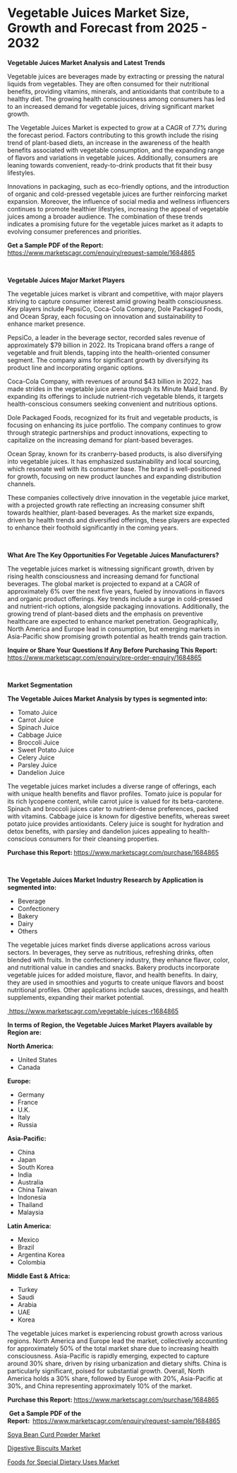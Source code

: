 <p><h1>Vegetable Juices Market Size, Growth and Forecast from 2025 - 2032</h1></p><p><strong>Vegetable Juices Market Analysis and Latest Trends</strong></p>
<p><p>Vegetable juices are beverages made by extracting or pressing the natural liquids from vegetables. They are often consumed for their nutritional benefits, providing vitamins, minerals, and antioxidants that contribute to a healthy diet. The growing health consciousness among consumers has led to an increased demand for vegetable juices, driving significant market growth.</p><p>The Vegetable Juices Market is expected to grow at a CAGR of 7.7% during the forecast period. Factors contributing to this growth include the rising trend of plant-based diets, an increase in the awareness of the health benefits associated with vegetable consumption, and the expanding range of flavors and variations in vegetable juices. Additionally, consumers are leaning towards convenient, ready-to-drink products that fit their busy lifestyles.</p><p>Innovations in packaging, such as eco-friendly options, and the introduction of organic and cold-pressed vegetable juices are further reinforcing market expansion. Moreover, the influence of social media and wellness influencers continues to promote healthier lifestyles, increasing the appeal of vegetable juices among a broader audience. The combination of these trends indicates a promising future for the vegetable juices market as it adapts to evolving consumer preferences and priorities.</p></p>
<p><strong>Get a Sample PDF of the Report:&nbsp;</strong> <a href="https://www.marketscagr.com/enquiry/request-sample/1684865?utm_campaign=1166&utm_medium=2&utm_source=Github&utm_content=ia&utm_term=07042025&utm_id=vegetable-juices">https://www.marketscagr.com/enquiry/request-sample/1684865</a></p>
<p>&nbsp;</p>
<p><strong>Vegetable Juices Major Market Players</strong></p>
<p><p>The vegetable juices market is vibrant and competitive, with major players striving to capture consumer interest amid growing health consciousness. Key players include PepsiCo, Coca-Cola Company, Dole Packaged Foods, and Ocean Spray, each focusing on innovation and sustainability to enhance market presence.</p><p>PepsiCo, a leader in the beverage sector, recorded sales revenue of approximately $79 billion in 2022. Its Tropicana brand offers a range of vegetable and fruit blends, tapping into the health-oriented consumer segment. The company aims for significant growth by diversifying its product line and incorporating organic options.</p><p>Coca-Cola Company, with revenues of around $43 billion in 2022, has made strides in the vegetable juice arena through its Minute Maid brand. By expanding its offerings to include nutrient-rich vegetable blends, it targets health-conscious consumers seeking convenient and nutritious options.</p><p>Dole Packaged Foods, recognized for its fruit and vegetable products, is focusing on enhancing its juice portfolio. The company continues to grow through strategic partnerships and product innovations, expecting to capitalize on the increasing demand for plant-based beverages.</p><p>Ocean Spray, known for its cranberry-based products, is also diversifying into vegetable juices. It has emphasized sustainability and local sourcing, which resonate well with its consumer base. The brand is well-positioned for growth, focusing on new product launches and expanding distribution channels.</p><p>These companies collectively drive innovation in the vegetable juice market, with a projected growth rate reflecting an increasing consumer shift towards healthier, plant-based beverages. As the market size expands, driven by health trends and diversified offerings, these players are expected to enhance their foothold significantly in the coming years.</p></p>
<p>&nbsp;</p>
<p><strong>What Are The Key Opportunities For Vegetable Juices Manufacturers?</strong></p>
<p><p>The vegetable juices market is witnessing significant growth, driven by rising health consciousness and increasing demand for functional beverages. The global market is projected to expand at a CAGR of approximately 6% over the next five years, fueled by innovations in flavors and organic product offerings. Key trends include a surge in cold-pressed and nutrient-rich options, alongside packaging innovations. Additionally, the growing trend of plant-based diets and the emphasis on preventive healthcare are expected to enhance market penetration. Geographically, North America and Europe lead in consumption, but emerging markets in Asia-Pacific show promising growth potential as health trends gain traction.</p></p>
<p><strong>Inquire or Share Your Questions If Any Before Purchasing This Report:</strong> <a href="https://www.marketscagr.com/enquiry/pre-order-enquiry/1684865?utm_campaign=1166&utm_medium=2&utm_source=Github&utm_content=ia&utm_term=07042025&utm_id=vegetable-juices">https://www.marketscagr.com/enquiry/pre-order-enquiry/1684865</a></p>
<p>&nbsp;</p>
<p><strong>Market Segmentation</strong></p>
<p><strong>The Vegetable Juices Market Analysis by types is segmented into:</strong></p>
<p><ul><li>Tomato Juice</li><li>Carrot Juice</li><li>Spinach Juice</li><li>Cabbage Juice</li><li>Broccoli Juice</li><li>Sweet Potato Juice</li><li>Celery Juice</li><li>Parsley Juice</li><li>Dandelion Juice</li></ul></p>
<p><p>The vegetable juices market includes a diverse range of offerings, each with unique health benefits and flavor profiles. Tomato juice is popular for its rich lycopene content, while carrot juice is valued for its beta-carotene. Spinach and broccoli juices cater to nutrient-dense preferences, packed with vitamins. Cabbage juice is known for digestive benefits, whereas sweet potato juice provides antioxidants. Celery juice is sought for hydration and detox benefits, with parsley and dandelion juices appealing to health-conscious consumers for their cleansing properties.</p></p>
<p><strong>Purchase this Report:&nbsp;</strong><a href="https://www.marketscagr.com/purchase/1684865?utm_campaign=1166&utm_medium=2&utm_source=Github&utm_content=ia&utm_term=07042025&utm_id=vegetable-juices">https://www.marketscagr.com/purchase/1684865</a></p>
<p>&nbsp;</p>
<p><strong>The Vegetable Juices Market Industry Research by Application is segmented into:</strong></p>
<p><ul><li>Beverage</li><li>Confectionery</li><li>Bakery</li><li>Dairy</li><li>Others</li></ul></p>
<p><p>The vegetable juices market finds diverse applications across various sectors. In beverages, they serve as nutritious, refreshing drinks, often blended with fruits. In the confectionery industry, they enhance flavor, color, and nutritional value in candies and snacks. Bakery products incorporate vegetable juices for added moisture, flavor, and health benefits. In dairy, they are used in smoothies and yogurts to create unique flavors and boost nutritional profiles. Other applications include sauces, dressings, and health supplements, expanding their market potential.</p></p>
<p><a href="https://www.marketscagr.com/vegetable-juices-r1684865?utm_campaign=1166&utm_medium=2&utm_source=Github&utm_content=ia&utm_term=07042025&utm_id=vegetable-juices">&nbsp;https://www.marketscagr.com/vegetable-juices-r1684865</a></p>
<p><strong>In terms of Region, the Vegetable Juices Market Players available by Region are:</strong></p>
<p>
    <p> <strong> North America: </strong>
        <ul>
            <li>United States</li>
            <li>Canada</li>
        </ul>
        </p> 
    <p> <strong> Europe: </strong>
        <ul>
            <li>Germany</li>
            <li>France</li>
            <li>U.K.</li>
            <li>Italy</li>
            <li>Russia</li>
        </ul>
        </p> 
    <p> <strong> Asia-Pacific: </strong>
        <ul>
            <li>China</li>
            <li>Japan</li>
            <li>South Korea</li>
            <li>India</li>
            <li>Australia</li>
            <li>China Taiwan</li>
            <li>Indonesia</li>
            <li>Thailand</li>
            <li>Malaysia</li>
        </ul>
        </p> 
    <p> <strong> Latin America: </strong>
        <ul>
            <li>Mexico</li>
            <li>Brazil</li>
            <li>Argentina Korea</li>
            <li>Colombia</li>
        </ul>
        </p> 
    <p> <strong> Middle East & Africa: </strong>
        <ul>
            <li>Turkey</li>
            <li>Saudi</li>
            <li>Arabia</li>
            <li>UAE</li>
            <li>Korea</li>
        </ul>
    </p>
    </p>
<p><p>The vegetable juices market is experiencing robust growth across various regions. North America and Europe lead the market, collectively accounting for approximately 50% of the total market share due to increasing health consciousness. Asia-Pacific is rapidly emerging, expected to capture around 30% share, driven by rising urbanization and dietary shifts. China is particularly significant, poised for substantial growth. Overall, North America holds a 30% share, followed by Europe with 20%, Asia-Pacific at 30%, and China representing approximately 10% of the market.</p></p>
<p><strong>Purchase this Report: </strong><a href="https://www.marketscagr.com/purchase/1684865?utm_campaign=1166&utm_medium=2&utm_source=Github&utm_content=ia&utm_term=07042025&utm_id=vegetable-juices">https://www.marketscagr.com/purchase/1684865</a></p>
<p>&nbsp;<strong>Get a Sample PDF of the Report:&nbsp;&nbsp;</strong><a href="https://www.marketscagr.com/enquiry/request-sample/1684865?utm_campaign=1166&utm_medium=2&utm_source=Github&utm_content=ia&utm_term=07042025&utm_id=vegetable-juices">https://www.marketscagr.com/enquiry/request-sample/1684865</a></p>
<p><strong></strong></p>
<p><p><a href="https://github.com/nacarnzina/Market-Research-Report-List-1/blob/main/soya-bean-curd-powder-market.md?utm_campaign=1166&utm_medium=2&utm_source=Github&utm_content=ia&utm_term=07042025&utm_id=vegetable-juices">Soya Bean Curd Powder Market</a></p><p><a href="https://github.com/kaidaloeckf7/Market-Research-Report-List-1/blob/main/digestive-biscuits-market.md?utm_campaign=1166&utm_medium=2&utm_source=Github&utm_content=ia&utm_term=07042025&utm_id=vegetable-juices">Digestive Biscuits Market</a></p><p><a href="https://github.com/theyasnare5w/Market-Research-Report-List-1/blob/main/foods-for-special-dietary-uses-market.md?utm_campaign=1166&utm_medium=2&utm_source=Github&utm_content=ia&utm_term=07042025&utm_id=vegetable-juices">Foods for Special Dietary Uses Market</a></p></p>
